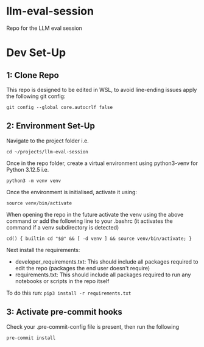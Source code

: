 # llm-eval-session
Repo for the LLM eval session

# Dev Set-Up

## 1: Clone Repo
This repo is designed to be edited in WSL, to avoid line-ending issues apply the following git config:
```
git config --global core.autocrlf false
```

## 2: Environment Set-Up
Navigate to the project folder i.e.
```
cd ~/projects/llm-eval-session
```
Once in the repo folder, create a virtual environment using python3-venv for Python 3.12.5 i.e. 
```
python3 -m venv venv
```
Once the environment is initialised, activate it using:
```
source venv/bin/activate
```
When opening the repo in the future activate the venv using the above command or add the following line to your .bashrc (it activates the command if a venv subdirectory is detected)
```
cd() { builtin cd "$@" && [ -d venv ] && source venv/bin/activate; }
```
Next install the requirements:
- developer_requirements.txt: This should include all packages required to edit the repo (packages the end user doesn't require)
- requirements.txt: This should include all packages required to run any notebooks or scripts in the repo itself 

To do this run:
```pip3 install -r requirements.txt```

## 3: Activate pre-commit hooks
Check your .pre-commit-config file is present, then run the following
```
pre-commit install
```


